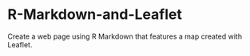 # R-Markdown-and-Leaflet
Create a web page using R Markdown that features a map created with Leaflet.
